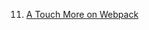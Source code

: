 11. [A Touch More on Webpack](https://www.udemy.com/course/microfrontend-course/learn/lecture/23206822#overview)